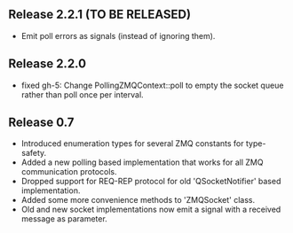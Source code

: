 Release 2.2.1 (TO BE RELEASED)
------------------------------
* Emit poll errors as signals (instead of ignoring them).

Release 2.2.0
-------------
* fixed gh-5: Change PollingZMQContext::poll to empty the socket queue rather than poll once per interval.

Release 0.7
-----------
* Introduced enumeration types for several ZMQ constants for type-safety.
* Added a new polling based implementation that works for all ZMQ communication protocols.
* Dropped support for REQ-REP protocol for old 'QSocketNotifier' based implementation.
* Added some more convenience methods to 'ZMQSocket' class.
* Old and new socket implementations now emit a signal with a received message as parameter.

